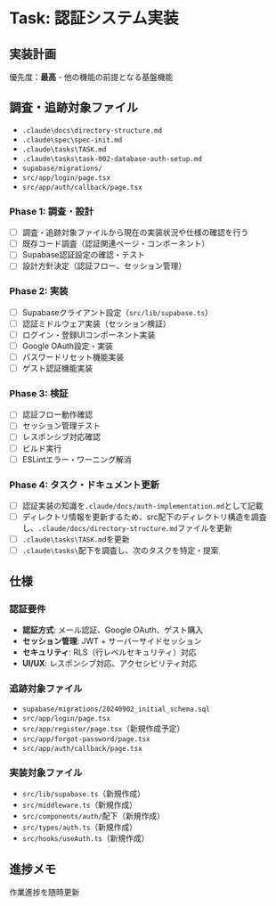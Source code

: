 # Task: 認証システム実装

## 実装計画
優先度：**最高** - 他の機能の前提となる基盤機能

## 調査・追跡対象ファイル
- `.claude\docs\directory-structure.md`
- `.claude\spec\spec-init.md`
- `.claude\tasks\TASK.md`
- `.claude\tasks\task-002-database-auth-setup.md`
- `supabase/migrations/`
- `src/app/login/page.tsx`
- `src/app/auth/callback/page.tsx`

### Phase 1: 調査・設計
- [ ] 調査・追跡対象ファイルから現在の実装状況や仕様の確認を行う
- [ ] 既存コード調査（認証関連ページ・コンポーネント）
- [ ] Supabase認証設定の確認・テスト
- [ ] 設計方針決定（認証フロー、セッション管理）

### Phase 2: 実装
- [ ] Supabaseクライアント設定（`src/lib/supabase.ts`）
- [ ] 認証ミドルウェア実装（セッション検証）
- [ ] ログイン・登録UIコンポーネント実装
- [ ] Google OAuth設定・実装
- [ ] パスワードリセット機能実装
- [ ] ゲスト認証機能実装

### Phase 3: 検証
- [ ] 認証フロー動作確認
- [ ] セッション管理テスト
- [ ] レスポンシブ対応確認
- [ ] ビルド実行
- [ ] ESLintエラー・ワーニング解消

### Phase 4: タスク・ドキュメント更新
- [ ] 認証実装の知識を`.claude/docs/auth-implementation.md`として記載
- [ ] ディレクトリ情報を更新するため、src配下のディレクトリ構造を調査し、`.claude/docs/directory-structure.md`ファイルを更新
- [ ] `.claude\tasks\TASK.md`を更新
- [ ] `.claude\tasks\`配下を調査し、次のタスクを特定・提案

## 仕様

### 認証要件
- **認証方式**: メール認証、Google OAuth、ゲスト購入
- **セッション管理**: JWT + サーバーサイドセッション
- **セキュリティ**: RLS（行レベルセキュリティ）対応
- **UI/UX**: レスポンシブ対応、アクセシビリティ対応

### 追跡対象ファイル
- `supabase/migrations/20240902_initial_schema.sql`
- `src/app/login/page.tsx`
- `src/app/register/page.tsx`（新規作成予定）
- `src/app/forgot-password/page.tsx`
- `src/app/auth/callback/page.tsx`

### 実装対象ファイル
- `src/lib/supabase.ts`（新規作成）
- `src/middleware.ts`（新規作成）
- `src/components/auth/`配下（新規作成）
- `src/types/auth.ts`（新規作成）
- `src/hooks/useAuth.ts`（新規作成）

## 進捗メモ
作業進捗を随時更新